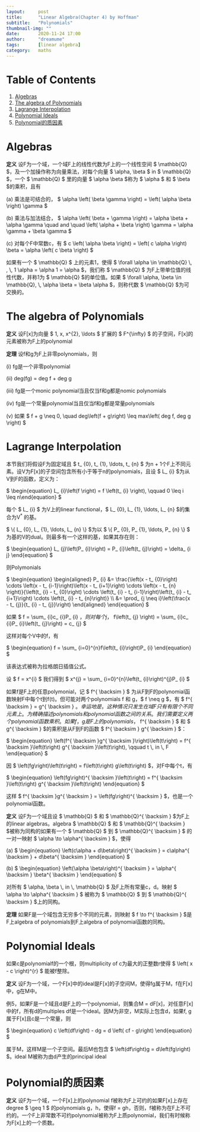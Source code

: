 ```yaml
---
layout:     post
title:      "Linear Algebra(Chapter 4) by Hoffman"
subtitle:   "Polynomials"
thumbnail-img: ""
date:       2020-11-24 17:00
author:     "dreamume"
tags: 		[linear algebra]
category:   maths
---
```

<head>
    <script src="https://cdn.mathjax.org/mathjax/latest/MathJax.js?config=TeX-AMS-MML_HTMLorMML" type="text/javascript"></script>
    <script type="text/x-mathjax-config">
        MathJax.Hub.Config({
            tex2jax: {
            skipTags: ['script', 'noscript', 'style', 'textarea', 'pre'],
            inlineMath: [['$','$']]
            }
        });
    </script>
</head>

# Table of Contents

1.  [Algebras](#org42f2702)
2.  [The algebra of Polynomials](#orgefd9580)
3.  [Lagrange Interpolation](#org002fa21)
4.  [Polynomial Ideals](#org53cf227)
5.  [Polynomial的质因素](#org82b7e7e)


<a id="org42f2702"></a>

# Algebras

**定义** 设F为一个域，一个域F上的线性代数为F上的一个线性空间 $ \\mathbb{Q} $，及一个加操作称为向量乘法，对每个向量 $ \\alpha, \\beta $ in $ \\mathbb{Q} $，一个 $ \\mathbb{Q} $ 里的向量 $ \\alpha \\beta $称为 $ \\alpha $ 和 $ \\beta $的乘积，且有

(a) 乘法是可结合的， $ \\alpha \\left( \\beta \\gamma \\right) = \\left( \\alpha \\beta \\right) \\gamma $

(b) 乘法与加法结合， $ \\alpha \\left( \\beta + \\gamma \\right) = \\alpha \\beta + \\alpha \\gamma \\quad and \\quad \\left( \\alpha + \\beta \\right) \\gamma = \\alpha \\gamma + \\beta \\gamma $

(c) 对每个F中常数c，有 $ c \\left( \\alpha \\beta \\right) = \\left( c \\alpha \\right) \\beta = \\alpha \\left( c \\beta \\right) $

如果有一个 $ \\mathbb{Q} $ 上的元素1，使得 $ \\forall \\alpha \\in \\mathbb{Q} \\, , \\, 1 \\alpha = \\alpha 1 = \\alpha $，我们称 $ \\mathbb{Q} $ 为F上带单位值的线性代数，并称1为 $ \\mathbb{Q} $的单位值。如果 $ \\forall \\alpha, \\beta \\in \\mathbb{Q}, \\, \\alpha \\beta = \\beta \\alpha $，则称代数 $ \\mathbb{Q} $为可交换的。


<a id="orgefd9580"></a>

# The algebra of Polynomials

**定义** 设F[x]为向量 $ 1, x, x^{2}, \\ldots $ 扩展的 $ F^{\\infty} $ 的子空间，F[x]的元素被称为F上的polynomial

**定理** 设f和g为F上非零polynomials，则

(i) fg是一个非零polynomial

(ii) deg(fg) = deg f + deg g

(iii) fg是一个monic polynomial当且仅当f和g都是nomic polynomials

(iv) fg是一个常量polynomial当且仅当f和g都是常量polynomials

(v) 如果 $ f + g \\neq 0, \\quad deg\\left(f + g\\right) \\leq max\\left( deg f, deg g \\right) $


<a id="org002fa21"></a>

# Lagrange Interpolation

本节我们将假设F为固定域且 $ t_ {0}, t_ {1}, \\ldots, t_ {n} $ 为n + 1个F上不同元素。设V为F[x]的子空间包含所有小于等于n的polynomials，且设 $ L_ {i} $为从V到F的函数，定义为：

$ \\begin{equation} L_ {i}\\left(f \\right) = f \\left(t_ {i} \\right), \\qquad 0 \\leq i \\leq n\\end{equation} $

每个 $ L_ {i} $ 为V上的linear functional，$ L_ {0}, L_ {1}, \\ldots, L_ {n} $的集合为V<sup>\*</sup> 的基。

$ \\{ L_ {0}, L_ {1}, \\ldots, L_ {n} \\} $为以 $ \\{ P_ {0}, P_ {1}, \\ldots, P_ {n} \\} $ 为基的V的dual。则最多有一个这样的基，如果其存在则：

$ \\begin{equation} L_ {j}\\left(P_ {i}\\right) = P_ {i}\\left(t_ {j}\\right) = \\delta_ {i j} \\end{equation} $

则Polymonials

$ \\begin{equation} \\begin{aligned} P_ {i} &= \\frac{\\left(x - t_ {0}\\right) \\cdots \\left(x - t_ {i-1}\\right)\\left(x - t_ {i+1}\\right) \\cdots \\left(x - t_ {n} \\right)}{\\left(t_ {i} - t_ {0}\\right) \\cdots \\left(t_ {i} - t_ {i-1}\\right)\\left(t_ {i} - t_ {i+1}\\right) \\cdots \\left(t_ {i} - t_ {n}\\right)} \\\\ &= \\prod_ {j \\neq i}\\left(\\frac{x - t_ {j}}{t_ {i} - t_ {j}}\\right) \\end{aligned} \\end{equation} $

如果 $ f = \\sum_ {i}c_ {i}P_ {i} $，则对每个j，$ f\\left(t_ {j} \\right) = \\sum_ {i}c_ {i}P_ {i}\\left(t_ {j}\\right) = c_ {j} $

这样对每个V中的f，有

$ \\begin{equation} f = \\sum_ {i=0}^{n}f\\left(t_ {i}\\right)P_ {i} \\end{equation} $

该表达式被称为拉格朗日插值公式。

设 $ f = x^{i} $ 我们得到 $ x^{j} = \\sum_ {i=0}^{n}\\left(t_ {i}\\right)^{j}P_ {i} $

如果f是F上的任意polymonial，记  $ f^{ \\backsim } $ 为从F到F的polynomial函数映射F中每个t到f(t)。但可能对两个polynomials f 和 g，$ f \\neq g $，有 $ f^{ \\backsim } = g^{ \\backsim } $。幸运地是，这种情况只发生在域F只有有限个不同元素上。为精确描述polynomials和polynomial函数之间的关系。我们需要定义两个polynomial函数乘积。如果f，g是F上的polynomials，$ f^{ \\backsim } $ 和 $ g^{ \\backsim } $的乘积是从F到F的函数 $ f^{ \\backsim } g^{ \\backsim } $：

$ \\begin{equation} \\left(f^{ \\backsim }g^{ \\backsim }\\right)\\left(t\\right) = f^{ \\backsim }\\left(t\\right) g^{ \\backsim }\\left(t\\right), \\qquad t \\, in \\, F \\end{equation} $

因 $ \\left(fg\\right)\\left(t\\right) = f\\left(t\\right) g\\left(t\\right) $，对F中每个t，有

$ \\begin{equation} \\left(fg\\right)^{ \\backsim }\\left(t\\right) = f^{ \\backsim }\\left(t\\right) g^{ \\backsim }\\left(t\\right) \\end{equation} $

这样 $ f^{ \\backsim }g^{ \\backsim } = \\left(fg\\right)^{ \\backsim } $，也是一个polynomial函数。

**定义** 设F为一个域且设 $ \\mathbb{Q} $ 和 $ \\mathbb{Q}^{ \\backsim } $为F上的linear algebras。algebra $ \\mathbb{Q} $ 和 $ \\mathbb{Q}^{ \\backsim } $被称为同构的如果有一个 $ \\mathbb{Q} $ 到 $ \\mathbb{Q}^{ \\backsim } $ 的一对一映射 $ \\alpha \\to \\alpha^{ \\backsim } $，使得

(a) $ \\begin{equation} \\left(c\\alpha + d\\beta\\right)^{ \\backsim } = c\\alpha^{ \\backsim } + d\\beta^{ \\backsim } \\end{equation} $

(b) $ \\begin{equation} \\left(\\alpha \\beta\\right)^{ \\backsim } = \\alpha^{ \\backsim } \\beta^{ \\backsim } \\end{equation} $

对所有 $ \\alpha, \\beta \\, in \\, \\mathbb{Q} $ 及F上所有常量c，d。映射 $ \\alpha \\to \\alpha^{ \\backsim } $ 被称为 $ \\mathbb{Q} $ 到 $ \\mathbb{Q}^{ \\backsim } $上的同构。

**定理** 如果F是一个域包含无穷多个不同的元素，则映射 $ f \\to f^{ \\backsim } $是F上algebra of polynomials到F上algebra of polynomial函数的同构。


<a id="org53cf227"></a>

# Polynomial Ideals

如果c是polynomialf的一个根，则multiplicity of c为最大的正整数r使得 $ \\left( x - c \\right)^{r} $ 能被f整除。

**定义** 设F为一个域，一个F[x]中的ideal是F[x]的子空间M，使得fg属于M，f在F[x]中，g在M中。

例5，如果F是一个域且d是F上的一个polynomial，则集合M = dF[x]，对任意F[x]中的f，所有d的multiples df是一个ideal。因M为非空，M实际上包含d，如果f, g属于F[x]且c是一个常量，则

$ \\begin{equation} c \\left(df\\right) - dg = d \\left( cf - g\\right) \\end{equation} $

属于M，这样M是一个子空间。最后M也包含 $ \\left(df\\right)g = d\\left(fg\\right) $。ideal M被称为由d产生的principal ideal


<a id="org82b7e7e"></a>

# Polynomial的质因素

**定义** 设F为一个域，一个F[x]上的polynomial f被称为F上可约的如果F[x]上存在degree $ \\geq 1 $ 的polynomials g，h，使得f = gh，否则，f被称为在F上不可约的。一个F上非常数不可约polynomial被称为F上质polynomial，我们有时候称为F[x]上的一个质数。
